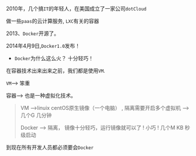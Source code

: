 2010年，几个搞`IT`的年轻人，在美国成立了一家公司`dotCloud`

做一些`paas`的云计算服务, `LXC`有关的容器

2013、`Docker`开源了。

2014年4月9日,`Docker1.0`发布！

* `Docker`为什么这么火？ 十分轻巧！

在容器技术出来出来之前，我们都是使用`VM`.

`VM`--> 笨重

容器--> 也是一种虚拟化技术。

> VM -->linuix centOS原生镜像（一个电脑） , 隔离需要开启多个虚拟机 --> 几个G  几分钟
>
> Docker  --> 隔离， 镜像十分轻巧，运行镜像就可以了 ! 小巧 ! 几个M KB 秒级启动



 到现在所有开发人员都必须要会`Docker`



